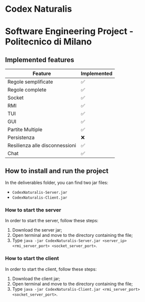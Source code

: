 # Codex Naturalis
# Software Engineering Project - Politecnico di Milano

## Implemented features
| Feature                        | Implemented |
|--------------------------------|-------------|
| Regole semplificate            | ✅           |
| Regole complete                | ✅           |
| Socket                         | ✅           |
| RMI                            | ✅           |
| TUI                            | ✅           |
| GUI                            | ✅           |
| Partite Multiple               | ✅           |
| Persistenza                    | ❌           | 
| Resilienza alle disconnessioni | ✅           |
| Chat                           | ✅           |

## How to install and run the project
In the deliverables folder, you can find two jar files:
 * `CodexNaturalis-Server.jar`
 * `CodexNaturalis-Client.jar` 

### How to start the server 
In order to start the server, follow these steps:
1. Download the server jar; 
2. Open terminal and move to the directory containing the file;
3. Type `java -jar CodexNaturalis-Server.jar <server_ip> <rmi_server_port> <socket_server_port>`.

### How to start the client
In order to start the client, follow these steps:
1. Download the client jar;
2. Open terminal and move to the directory containing the file;
3. Type `java -jar CodexNaturalis-Client.jar <rmi_server_port> <socket_server_port>`.